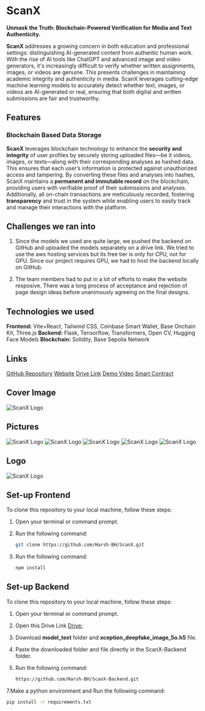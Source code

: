 # ScanX
**Unmask the Truth: Blockchain-Powered Verification for Media and Text Authenticity.**

**ScanX** addresses a growing concern in both education and professional settings: distinguishing AI-generated content from authentic human work. With the rise of AI tools like ChatGPT and advanced image and video generators, it's increasingly difficult to verify whether written assignments, images, or videos are genuine. This presents challenges in maintaining academic integrity and authenticity in media. ScanX leverages cutting-edge machine learning models to accurately detect whether text, images, or videos are AI-generated or real, ensuring that both digital and written submissions are fair and trustworthy.

## Features

### Blockchain Based Data Storage

**ScanX** leverages blockchain technology to enhance the **security and integrity** of user profiles by securely storing uploaded files—be it videos, images, or texts—along with their corresponding analyses as hashed data. This ensures that each user’s information is protected against unauthorized access and tampering. By converting these files and analyses into hashes, ScanX maintains a **permanent and immutable record** on the blockchain, providing users with verifiable proof of their submissions and analyses. Additionally, all on-chain transactions are meticulously recorded, fostering **transparency** and trust in the system while enabling users to easily track and manage their interactions with the platform.

## Challenges we ran into

1. Since the models we used are quite large, we pushed the backend on GitHub and uploaded the models separately on a drive link. We tried to use the aws hosting services but its free tier is only for CPU, not for GPU. Since our project requires GPU, we had to host the backend locally on GitHub. 

2. The team members had to put in a lot of efforts to make the website resposive. There was a long process of acceptance and rejection of page design ideas before unanimously agreeing on the final designs.

## Technologies we used
**Frontend:** Vite+React, Tailwind CSS, Coinbase Smart Wallet, Base Onchain Kit, Three.js
**Backend:** Flask, Tensorflow, Transformers, Open CV, Hugging Face Models
**Blockchain:** Solidity, Base Sepolia Network

## Links
[GitHub Repository](URL)
[Website](URL)
[Drive Link](URL)
[Demo Video](URL)
[Smart Contract](URL)

## Cover Image
![ScanX Logo](https://example.com/path/to/scanx-logo.png)

## Pictures
![ScanX Logo](https://example.com/path/to/scanx-logo.png)
![ScanX Logo](https://example.com/path/to/scanx-logo.png)
![ScanX Logo](https://example.com/path/to/scanx-logo.png)
![ScanX Logo](https://example.com/path/to/scanx-logo.png)
![ScanX Logo](https://example.com/path/to/scanx-logo.png)

## Logo
![ScanX Logo](https://example.com/path/to/scanx-logo.png)

## Set-up Frontend 

To clone this repository to your local machine, follow these steps:

1. Open your terminal or command prompt.
2. Run the following command:

   ```bash
   git clone https://github.com/Harsh-BH/ScanX.git
3. Run the following command:

   ```bash
   npm install 

## Set-up Backend 

To clone this repository to your local machine, follow these steps:

1. Open your terminal or command prompt.
2. Open this Drive Link [Drive:](https://drive.google.com/drive/folders/1yK_jxG7ggMf6rmQJ-aU2YClb1iuCWwCm?usp=sharing)
3. Download **model_text** folder and **xception_deepfake_image_5o.h5** file.
4. Paste the downloaded folder and file directly in the ScanX-Backend folder.
6. Run the following command:

   ```bash
   https://github.com/Harsh-BH/ScanX-Backend.git

7.Make a python environment and Run the following command:

   ```bash
   pip install -r requirements.txt
   


